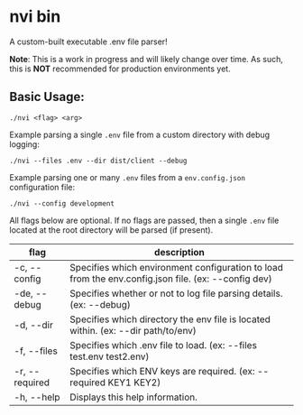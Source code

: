 # nvi bin
A custom-built executable .env file parser!

**Note**: This is a work in progress and will likely change over time. As such, this is **NOT** recommended for production environments yet.

## Basic Usage:

```DOSINI
./nvi <flag> <arg>
```

Example parsing a single `.env` file from a custom directory with debug logging:
```DOSINI
./nvi --files .env --dir dist/client --debug
```

Example parsing one or many `.env` files from a `env.config.json` configuration file:
```DOSINI
./nvi --config development
```

All flags below are optional. If no flags are passed, then a single `.env` file located at the root directory will be parsed (if present).

| flag            | description                                                                                           |
| --------------- | ----------------------------------------------------------------------------------------------------- |
| -c, --config    | Specifies which environment configuration to load from the env.config.json file. (ex: --config dev)   |
| -de, --debug    | Specifies whether or not to log file parsing details. (ex: --debug)                                   |
| -d, --dir       | Specifies which directory the env file is located within. (ex: --dir path/to/env)                     |
| -f, --files     | Specifies which .env file to load. (ex: --files test.env test2.env)                                   |
| -r, --required  | Specifies which ENV keys are required. (ex: --required KEY1 KEY2)                                     |
| -h, --help      | Displays this help information.                                                                       |

